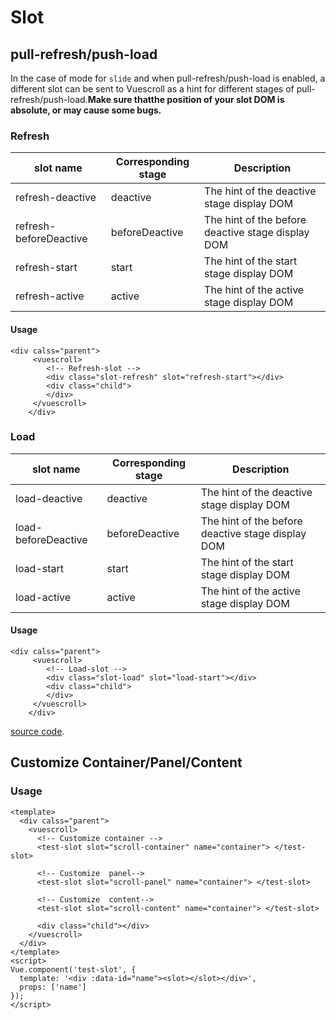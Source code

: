 # Slot

## pull-refresh/push-load

In the case of mode for `slide` and when pull-refresh/push-load is enabled, a different slot can be sent to Vuescroll as a hint for different stages of pull-refresh/push-load.**Make sure thatthe position of your slot DOM is absolute, or may cause some bugs.**

### Refresh

| slot name              | Corresponding stage | Description                                       |
| ---------------------- | ------------------- | ------------------------------------------------- |
| refresh-deactive       | deactive            | The hint of the deactive stage display DOM        |
| refresh-beforeDeactive | beforeDeactive      | The hint of the before deactive stage display DOM |
| refresh-start          | start               | The hint of the start stage display DOM           |
| refresh-active         | active              | The hint of the active stage display DOM          |

#### Usage

```vue
<div calss="parent">
     <vuescroll>
        <!-- Refresh-slot -->
        <div class="slot-refresh" slot="refresh-start"></div>
        <div class="child">
        </div>
     </vuescroll>
    </div>
```

### Load

| slot name           | Corresponding stage | Description                                       |
| ------------------- | ------------------- | ------------------------------------------------- |
| load-deactive       | deactive            | The hint of the deactive stage display DOM        |
| load-beforeDeactive | beforeDeactive      | The hint of the before deactive stage display DOM |
| load-start          | start               | The hint of the start stage display DOM           |
| load-active         | active              | The hint of the active stage display DOM          |

#### Usage

```vue
<div calss="parent">
     <vuescroll>
        <!-- Load-slot -->
        <div class="slot-load" slot="load-start"></div>
        <div class="child">
        </div>
     </vuescroll>
    </div>
```

<Slot-PullRefresh></Slot-PullRefresh>

[source code](https://github.com/YvesCoding/vuescrolljs/blob/master/docs/.vuepress/components/Slot/PullRefresh.vue).

## Customize Container/Panel/Content

### Usage

```vue
<template>
  <div calss="parent">
    <vuescroll>
      <!-- Customize container -->
      <test-slot slot="scroll-container" name="container"> </test-slot>

      <!-- Customize  panel-->
      <test-slot slot="scroll-panel" name="container"> </test-slot>

      <!-- Customize  content-->
      <test-slot slot="scroll-content" name="container"> </test-slot>

      <div class="child"></div>
    </vuescroll>
  </div>
</template>
<script>
Vue.component('test-slot', {
  template: '<div :data-id="name"><slot></slot></div>',
  props: ['name']
});
</script>
```
